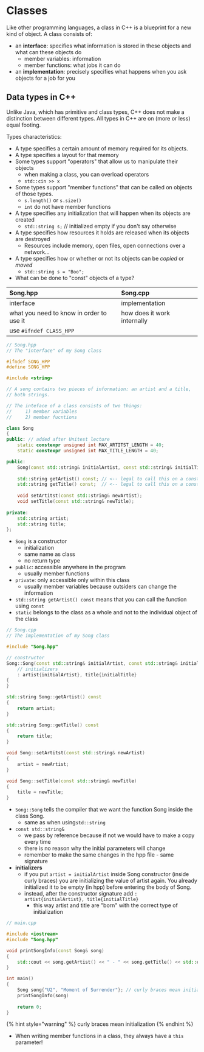 # Classes

Like other programming languages, a class in C++ is a blueprint for a new kind of object. A class consists of:

* an **interface**: specifies what information is stored in these objects and what can these objects do
  * member variables: information
  * member functions: what jobs it can do
*  an **implementation**: precisely specifies what happens when you ask objects for a job for you 

## Data types in C++

Unlike Java, which has primitive and class types, C++ does not make a distinction between different types. All types in C++ are on \(more or less\) equal footing. 

Types characteristics:

* A type specifies a certain amount of memory required for its objects.
* A type specifies a layout for that memory
* Some types support "operators" that allow us to manipulate their objects
  * when making a class, you can overload operators 
  * `std::cin >> x`
* Some types support "member functions" that can be called on objects of those types.
  * `s.length()` or `s.size()`
  *  `int` do not have member functions
* A type specifies any initialization that will happen when its objects are created
  * `std::string s;` // initialized empty if you don't say otherwise
* A type specifies how resources it holds are released when its objects are destroyed
  * Resources include memory, open files, open connections over a network...
* A type specifies how or whether or not its objects can be _copied_ or _moved_
  * `std::string s = "Boo";`
* What can be done to "const" objects of a type?





| Song.hpp | Song.cpp |
| :--- | :--- |
| interface | implementation |
| what you need to know in order to use it | how does it work internally |
| use `#ifndef CLASS_HPP` |  |

```cpp
// Song.hpp
// The "interface" of my Song class

#ifndef SONG_HPP
#define SONG_HPP

#include <string>

// A song contains two pieces of information: an artist and a title,
// both strings.

// The inteface of a class consists of two things:
//     1) member variables
//     2) member fucntions

class Song
{
public: // added after Unitest lecture
    static constexpr unsigned int MAX_ARTITST_LENGTH = 40;
    static constexpr unsigned int MAX_TITLE_LENGTH = 40;

public:
    Song(const std::string& initialArtist, const std::string& initialTitle); // constructor
    
    std::string getArtist() const; // <-- legal to call this on a const Song
    std::string getTitle() const;  // <-- legal to call this on a const Song
    
    void setArtitst(const std::string& newArtist);
    void setTitle(const std::string& newTitle);
    
private:
    std::string artist;
    std::string title;
};
```

* `Song` is a constructor
  * initialization 
  * same name as class 
  * no return type
* `public`: accessible anywhere in the program 
  * usually member functions 
* `private`: only accessible only within this class
  * usually member variables because outsiders can change the information
* `std::string getArtist() const` means that you can call the function using `const`
* `static` belongs to the class as a whole and not to the individual object of the class

```cpp
// Song.cpp 
// The implementation of my Song class 

#include "Song.hpp"

// constructor
Song::Song(const std::string& initialArtist, const std::string& initialTitle)
    // initializers
    : artist{initialArtist}, title{initialTitle}
{
}

std::string Song::getArtist() const
{
    return artist;
}

std::string Song::getTitle() const
{
    return title;
}

void Song::setArtitst(const std::string& newArtist)
{
    artist = newArtist;
}

void Song::setTitle(const std::string& newTitle)
{
    title = newTitle;
}
```

* `Song::Song` tells the compiler that we want the function Song inside the class Song.
  * same as when using`std::string`
* `const std::string&` 
  * we pass by reference because if not we would have to make a copy every time
  * there is no reason why the initial parameters will change
  * remember to make the same changes in the hpp file - same signature
* **initializers**
  * if you put `artist = initialArtist` inside Song constructor \(inside curly braces\) you are initializing the value of artist again. You already initialized it to be empty \(in hpp\) before entering the body of Song. 
  * instead, after the constructor signature add `: artist{initialArtist}, title{initialTitle}`
    * this way artist and title are "born" with the correct type of initialization

```cpp
// main.cpp

#include <iostream>
#include "Song.hpp"

void printSongInfo(const Song& song)
{
    std::cout << song.getArtist() << " - " << song.getTitle() << std::endl;
}

int main()
{
    Song song{"U2", "Moment of Surrender"}; // curly braces mean initialization
    printSongInfo(song)
    
    return 0;
}
```

{% hint style="warning" %}
curly braces mean initialization
{% endhint %}

* When writing member functions in a class, they always have a `this` parameter! 

